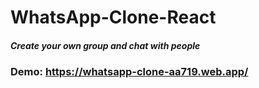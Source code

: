 # WhatsApp-Clone-React

##### Create your own group and chat with people

### Demo: https://whatsapp-clone-aa719.web.app/
